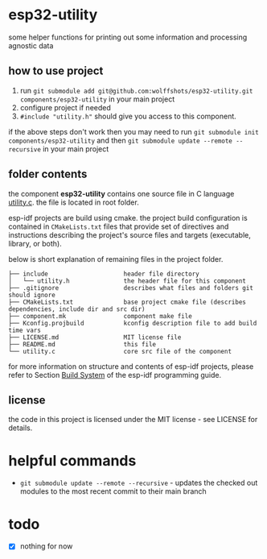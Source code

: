 # esp32-utility

some helper functions for printing out some information and processing agnostic data

## how to use project

1. run ```git submodule add git@github.com:wolffshots/esp32-utility.git components/esp32-utility``` in your main project
2. configure project if needed
3. ```#include "utility.h"``` should give you access to this component.

if the above steps don't work then you may need to run ```git submodule init components/esp32-utility``` 
and then ```git submodule update --remote --recursive``` in your main project

## folder contents

the component **esp32-utility** contains one source file in C language [utility.c](utility.c). the file is located in root folder.

esp-idf projects are build using cmake. the project build configuration is contained in `CMakeLists.txt` files that provide set of directives and instructions describing the project's source files and targets (executable, library, or both). 

below is short explanation of remaining files in the project folder.

```
├── include                     header file directory
│   └── utility.h               the header file for this component
├── .gitignore                  describes what files and folders git should ignore
├── CMakeLists.txt              base project cmake file (describes dependencies, include dir and src dir)
├── component.mk                component make file
├── Kconfig.projbuild           kconfig description file to add build time vars
├── LICENSE.md                  MIT license file
├── README.md                   this file
└── utility.c                   core src file of the component
```

for more information on structure and contents of esp-idf projects, please refer to Section [Build System](https://docs.espressif.com/projects/esp-idf/en/latest/esp32/api-guides/build-system.html) of the esp-idf programming guide.

## license

the code in this project is licensed under the MIT license - see LICENSE for details.

# helpful commands
- ```git submodule update --remote --recursive``` - updates the checked out modules to the most recent commit to their main branch

# todo
 
 - [x] nothing for now